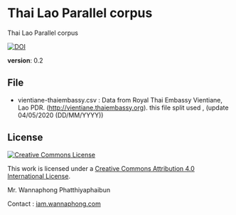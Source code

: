 # Thai Lao Parallel corpus
Thai Lao Parallel corpus

[![DOI](https://zenodo.org/badge/261172947.svg)](https://zenodo.org/badge/latestdoi/261172947)

**version**: 0.2

## File

- vientiane-thaiembassy.csv : Data from Royal Thai Embassy Vientiane, Lao PDR. (http://vientiane.thaiembassy.org). this file split used , (update 04/05/2020 (DD/MM/YYYY))


## License

<a rel="license" href="http://creativecommons.org/licenses/by/4.0/"><img alt="Creative Commons License" style="border-width:0" src="https://i.creativecommons.org/l/by/4.0/88x31.png" /></a>

This work is licensed under a <a rel="license" href="http://creativecommons.org/licenses/by/4.0/">Creative Commons Attribution 4.0 International License</a>.



Mr. Wannaphong Phatthiyaphaibun

Contact : [iam.wannaphong.com](https://iam.wannaphong.com)
